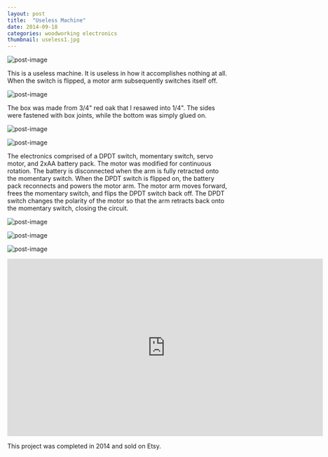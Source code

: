 ```yaml
---
layout: post
title:  "Useless Machine"
date: 2014-09-18
categories: woodworking electronics
thumbnail: useless1.jpg
---
```


![post-image]({{site.url}}/assets/useless1.jpg)

This is a useless machine. It is useless in how it accomplishes nothing at all. When the switch is flipped, a motor arm subsequently switches itself off.

![post-image]({{site.url}}/assets/useless2.jpg)

The box was made from 3/4" red oak that I resawed into 1/4". The sides were fastened with box joints, while the bottom was simply glued on.

![post-image]({{site.url}}/assets/useless3.jpg)

![post-image]({{site.url}}/assets/useless4.jpg)

The electronics comprised of a DPDT switch, momentary switch, servo motor, and 2xAA battery pack. The motor was modified for continuous rotation. The battery is disconnected when the arm is fully retracted onto the momentary switch. When the DPDT switch is flipped on, the battery pack reconnects and powers the motor arm. The motor arm moves forward, frees the momentary switch, and flips the DPDT switch back off. The DPDT switch changes the polarity of the motor so that the arm retracts back onto the momentary switch, closing the circuit.

![post-image]({{site.url}}/assets/useless5.jpg)


![post-image]({{site.url}}/assets/useless6.jpg)


![post-image]({{site.url}}/assets/useless8.jpg)

<iframe width="720" height="405" src="https://www.youtube.com/embed/UHHWm8h0xGU" frameborder="0" allowfullscreen></iframe>

This project was completed in 2014 and sold on Etsy.
